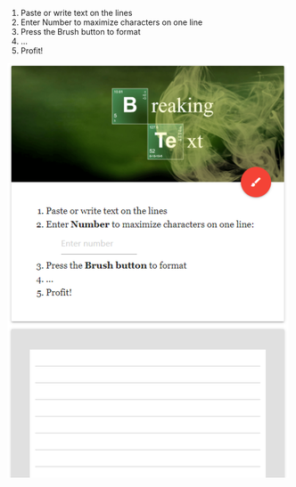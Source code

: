 1. Paste or write text on the lines
2. Enter Number to maximize characters on one line
3. Press the Brush button to format
4. ...
5. Profit!

![alt text](./img/readme-img.png)
